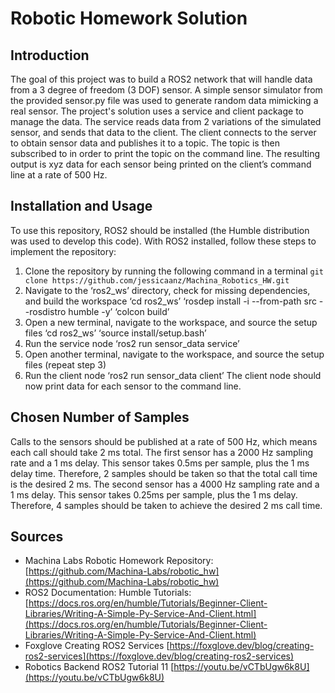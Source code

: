 # Robotic Homework Solution
## Introduction
The goal of this project was to build a ROS2 network that will handle data from a 3 degree of freedom (3 DOF) sensor. A simple sensor simulator from the provided sensor.py file was used to generate random data mimicking a real sensor. The project's solution uses a service and client package to manage the data. The service reads data from 2 variations of the simulated sensor, and sends that data to the client. The client connects to the server to obtain sensor data and publishes it to a topic. The topic is then subscribed to in order to print the topic on the command line. The resulting output is xyz data for each sensor being printed on the client’s command line at a rate of 500 Hz.

## Installation and Usage
To use this repository, ROS2 should be installed (the Humble distribution was used to develop this code). With ROS2 installed, follow these steps to implement the repository:
1.  Clone the repository by running the following command in a terminal
	```git clone https://github.com/jessicaanz/Machina_Robotics_HW.git```
2. Navigate to the ‘ros2_ws’ directory, check for missing dependencies, and build the workspace
	‘cd ros2_ws’
	‘rosdep install -i --from-path src --rosdistro humble -y’
	‘colcon build’
3. Open a new terminal, navigate to the workspace, and source the setup files
	‘cd ros2_ws’
	‘source install/setup.bash’
4. Run the service node
	‘ros2 run sensor_data service’
5. Open another terminal, navigate to the workspace, and source the setup files (repeat step 3)
6. Run the client node
	‘ros2 run sensor_data client’
The client node should now print data for each sensor to the command line.

## Chosen Number of Samples
Calls to the sensors should be published at a rate of 500 Hz, which means each call should take 2 ms total. The first sensor has a 2000 Hz sampling rate and a 1 ms delay. This sensor takes 0.5ms per sample, plus the 1 ms delay time. Therefore, 2 samples should be taken so that the total call time is the desired 2 ms. The second sensor has a 4000 Hz sampling rate and a 1 ms delay. This sensor takes 0.25ms per sample, plus the 1 ms delay. Therefore, 4 samples should be taken to achieve the desired 2 ms call time.

## Sources
- Machina Labs Robotic Homework Repository: [https://github.com/Machina-Labs/robotic_hw](https://github.com/Machina-Labs/robotic_hw)
- ROS2 Documentation: Humble Tutorials: [https://docs.ros.org/en/humble/Tutorials/Beginner-Client-Libraries/Writing-A-Simple-Py-Service-And-Client.html](https://docs.ros.org/en/humble/Tutorials/Beginner-Client-Libraries/Writing-A-Simple-Py-Service-And-Client.html)
- Foxglove Creating ROS2 Services [https://foxglove.dev/blog/creating-ros2-services](https://foxglove.dev/blog/creating-ros2-services)
- Robotics Backend ROS2 Tutorial 11 [https://youtu.be/vCTbUgw6k8U](https://youtu.be/vCTbUgw6k8U)

